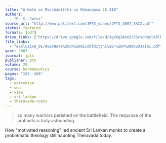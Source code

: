 ```yaml
---
title: "A Note on Micchādiṭṭhi in Mahāvaṃsa 25.110"
authors:
  - "P. S. Jaini"
source_url: "http://www.palitext.com/JPTS_scans/JPTS_2007_XXIX.pdf"
status: featured
formats: [pdf]
drive_links: ["https://drive.google.com/file/d/1gVXq3AoX2tZSrscHoylX9lkUAWK_hJar/view?usp=drivesdk"]
file_links:
  - "exclusive_01/A%20Note%20on%20micchādiṭṭhi%20-%20P%20S%20Jaini.pdf"
year: 2007
journal: jpts
publisher: pts
volume: 29
course: hermeneutics
pages: "153--168"
tags:
  - extremism
  - sea
  - view
  - sri-lankan
  - theravada-roots
---
```


> so many warriors perished on the battlefield. The response of the arahants is truly astounding.

How "motivated reasoning" led ancient Sri Lankan monks to create a problematic theology still haunting Theravada today.
  
